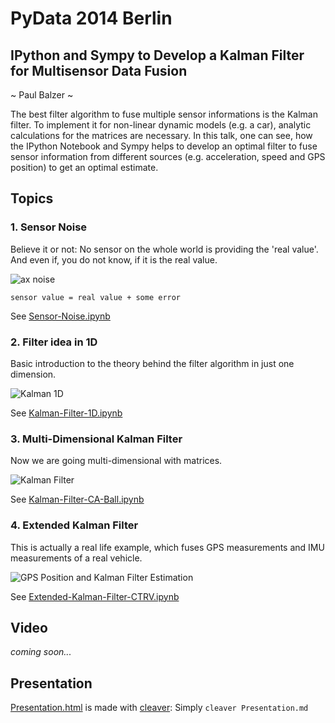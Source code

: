 # PyData 2014 Berlin
## IPython and Sympy to Develop a Kalman Filter for Multisensor Data Fusion
~ Paul Balzer ~

The best filter algorithm to fuse multiple sensor informations is the Kalman filter. To implement it for non-linear dynamic models (e.g. a car), analytic calculations for the matrices are necessary. In this talk, one can see, how the IPython Notebook and Sympy helps to develop an optimal filter to fuse sensor information from different sources (e.g. acceleration, speed and GPS position) to get an optimal estimate.

## Topics

### 1. Sensor Noise

Believe it or not: No sensor on the whole world is providing the 'real value'. And even if, you do not know, if it is the real value.

![ax noise](https://raw.githubusercontent.com/balzer82/PyData-Berlin-2014-Kalman/master/ax_dist.png)

`sensor value = real value + some error`

See [Sensor-Noise.ipynb](http://nbviewer.ipython.org/github/balzer82/PyData-Berlin-2014-Kalman/blob/master/Sensor-Noise.ipynb)


### 2. Filter idea in 1D

Basic introduction to the theory behind the filter algorithm in just one dimension.

![Kalman 1D](https://raw.githubusercontent.com/balzer82/PyData-Berlin-2014-Kalman/master/Kalman-Filter-1D-Step.png)

See [Kalman-Filter-1D.ipynb](http://nbviewer.ipython.org/github/balzer82/PyData-Berlin-2014-Kalman/blob/master/Kalman-Filter-1D.ipynb)

### 3. Multi-Dimensional Kalman Filter

Now we are going multi-dimensional with matrices.

![Kalman Filter](https://raw.githubusercontent.com/balzer82/PyData-Berlin-2014-Kalman/master/Kalman-Filter-CA-Ball-StateEstimated.png)

See [Kalman-Filter-CA-Ball.ipynb](http://nbviewer.ipython.org/github/balzer82/PyData-Berlin-2014-Kalman/blob/master/Kalman-Filter-CA-Ball.ipynb)

### 4. Extended Kalman Filter

This is actually a real life example, which fuses GPS measurements and IMU measurements of a real vehicle.

![GPS Position and Kalman Filter Estimation](https://raw.githubusercontent.com/balzer82/PyData-Berlin-2014-Kalman/master/EKF-Position.png)

See [Extended-Kalman-Filter-CTRV.ipynb](https://raw.githubusercontent.com/balzer82/PyData-Berlin-2014-Kalman/master/Extended-Kalman-Filter-CTRV.ipynb)


## Video

*coming soon...*

## Presentation

[Presentation.html](Presentation.html) is made with [cleaver](https://github.com/jdan/cleaver): Simply `cleaver Presentation.md`
